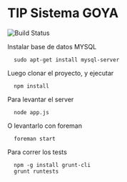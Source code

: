 TIP Sistema GOYA
====

![Build Status](https://api.travis-ci.org/linaresmariano/goya.png?branch=master)


Instalar base de datos MYSQL

      sudo apt-get install mysql-server


Luego clonar el proyecto, y ejecutar

      npm install



Para levantar el server

      node app.js



O levantarlo con foreman

      foreman start
	  
	  
Para correr los tests

      npm -g install grunt-cli
      grunt runtests




